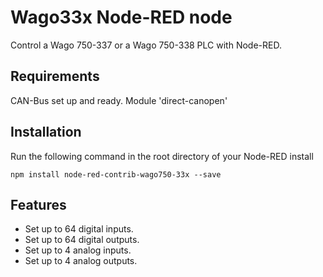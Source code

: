 # Wago33x Node-RED node

Control a Wago 750-337 or a Wago 750-338 PLC with Node-RED.

## Requirements

CAN-Bus set up and ready.
Module 'direct-canopen'

## Installation

Run the following command in the root directory of your Node-RED install

```
npm install node-red-contrib-wago750-33x --save
```

## Features

* Set up to 64 digital inputs.
* Set up to 64 digital outputs.
* Set up to 4 analog inputs.
* Set up to 4 analog outputs.
